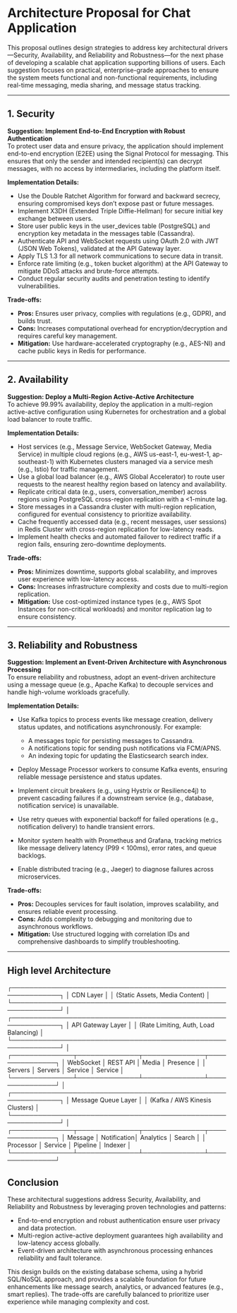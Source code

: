 # Architecture Proposal for Chat Application

This proposal outlines design strategies to address key architectural drivers—Security, Availability, and Reliability and Robustness—for the next phase of developing a scalable chat application supporting billions of users. Each suggestion focuses on practical, enterprise-grade approaches to ensure the system meets functional and non-functional requirements, including real-time messaging, media sharing, and message status tracking.

---

## 1. Security

**Suggestion: Implement End-to-End Encryption with Robust Authentication**  
To protect user data and ensure privacy, the application should implement end-to-end encryption (E2EE) using the Signal Protocol for messaging. This ensures that only the sender and intended recipient(s) can decrypt messages, with no access by intermediaries, including the platform itself.

**Implementation Details:**

- Use the Double Ratchet Algorithm for forward and backward secrecy, ensuring compromised keys don’t expose past or future messages.
- Implement X3DH (Extended Triple Diffie-Hellman) for secure initial key exchange between users.
- Store user public keys in the user_devices table (PostgreSQL) and encryption key metadata in the messages table (Cassandra).
- Authenticate API and WebSocket requests using OAuth 2.0 with JWT (JSON Web Tokens), validated at the API Gateway layer.
- Apply TLS 1.3 for all network communications to secure data in transit.
- Enforce rate limiting (e.g., token bucket algorithm) at the API Gateway to mitigate DDoS attacks and brute-force attempts.
- Conduct regular security audits and penetration testing to identify vulnerabilities.

**Trade-offs:**

- **Pros:** Ensures user privacy, complies with regulations (e.g., GDPR), and builds trust.
- **Cons:** Increases computational overhead for encryption/decryption and requires careful key management.
- **Mitigation:** Use hardware-accelerated cryptography (e.g., AES-NI) and cache public keys in Redis for performance.

---

## 2. Availability

**Suggestion: Deploy a Multi-Region Active-Active Architecture**  
To achieve 99.99% availability, deploy the application in a multi-region active-active configuration using Kubernetes for orchestration and a global load balancer to route traffic.

**Implementation Details:**

- Host services (e.g., Message Service, WebSocket Gateway, Media Service) in multiple cloud regions (e.g., AWS us-east-1, eu-west-1, ap-southeast-1) with Kubernetes clusters managed via a service mesh (e.g., Istio) for traffic management.
- Use a global load balancer (e.g., AWS Global Accelerator) to route user requests to the nearest healthy region based on latency and availability.
- Replicate critical data (e.g., users, conversation_member) across regions using PostgreSQL cross-region replication with a <1-minute lag.
- Store messages in a Cassandra cluster with multi-region replication, configured for eventual consistency to prioritize availability.
- Cache frequently accessed data (e.g., recent messages, user sessions) in Redis Cluster with cross-region replication for low-latency reads.
- Implement health checks and automated failover to redirect traffic if a region fails, ensuring zero-downtime deployments.

**Trade-offs:**

- **Pros:** Minimizes downtime, supports global scalability, and improves user experience with low-latency access.
- **Cons:** Increases infrastructure complexity and costs due to multi-region replication.
- **Mitigation:** Use cost-optimized instance types (e.g., AWS Spot Instances for non-critical workloads) and monitor replication lag to ensure consistency.

---

## 3. Reliability and Robustness

**Suggestion: Implement an Event-Driven Architecture with Asynchronous Processing**  
To ensure reliability and robustness, adopt an event-driven architecture using a message queue (e.g., Apache Kafka) to decouple services and handle high-volume workloads gracefully.

**Implementation Details:**

- Use Kafka topics to process events like message creation, delivery status updates, and notifications asynchronously. For example:
  - A messages topic for persisting messages to Cassandra.
  - A notifications topic for sending push notifications via FCM/APNS.
  - An indexing topic for updating the Elasticsearch search index.

- Deploy Message Processor workers to consume Kafka events, ensuring reliable message persistence and status updates.
- Implement circuit breakers (e.g., using Hystrix or Resilience4j) to prevent cascading failures if a downstream service (e.g., database, notification service) is unavailable.
- Use retry queues with exponential backoff for failed operations (e.g., notification delivery) to handle transient errors.
- Monitor system health with Prometheus and Grafana, tracking metrics like message delivery latency (P99 < 100ms), error rates, and queue backlogs.
- Enable distributed tracing (e.g., Jaeger) to diagnose failures across microservices.

**Trade-offs:**

- **Pros:** Decouples services for fault isolation, improves scalability, and ensures reliable event processing.
- **Cons:** Adds complexity to debugging and monitoring due to asynchronous workflows.
- **Mitigation:** Use structured logging with correlation IDs and comprehensive dashboards to simplify troubleshooting.

---

## High level Architecture


┌─────────────────────────────────────────────────────────────┐
│                        CDN Layer                            │
│              (Static Assets, Media Content)                 │
└─────────────────────────────────────────────────────────────┘
                              │
┌─────────────────────────────────────────────────────────────┐
│                    API Gateway Layer                        │
│         (Rate Limiting, Auth, Load Balancing)               │
└─────────────────────────────────────────────────────────────┘
                              │
┌──────────────┬──────────────┬──────────────┬───────────────┐
│  WebSocket   │   REST API   │  Media       │   Presence    │
│  Servers     │   Servers    │  Service     │   Service     │
└──────────────┴──────────────┴──────────────┴───────────────┘
                              │
┌─────────────────────────────────────────────────────────────┐
│                    Message Queue Layer                      │
│              (Kafka / AWS Kinesis Clusters)                 │
└─────────────────────────────────────────────────────────────┘
                              │
┌──────────────┬──────────────┬──────────────┬───────────────┐
│   Message    │  Notification│  Analytics   │   Search      │
│   Processor  │   Service    │  Pipeline    │   Indexer     │
└──────────────┴──────────────┴──────────────┴───────────────┘

## Conclusion

These architectural suggestions address Security, Availability, and Reliability and Robustness by leveraging proven technologies and patterns:

- End-to-end encryption and robust authentication ensure user privacy and data protection.
- Multi-region active-active deployment guarantees high availability and low-latency access globally.
- Event-driven architecture with asynchronous processing enhances reliability and fault tolerance.

This design builds on the existing database schema, using a hybrid SQL/NoSQL approach, and provides a scalable foundation for future enhancements like message search, analytics, or advanced features (e.g., smart replies). The trade-offs are carefully balanced to prioritize user experience while managing complexity and cost.
